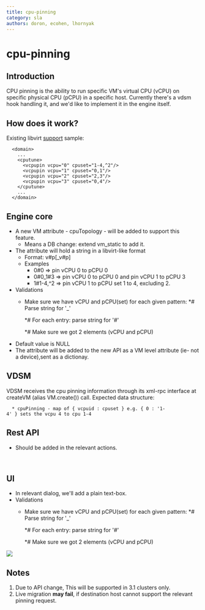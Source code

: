 ```yaml
---
title: cpu-pinning
category: sla
authors: doron, ecohen, lhornyak
---
```


# cpu-pinning

## Introduction

CPU pinning is the ability to run specific VM's virtual CPU (vCPU) on
specific physical CPU (pCPU) in a specific host. Currently there's
a vdsm hook handling it, and we'd like to implement it in the engine
itself.

## How does it work?

Existing libvirt [support](http://libvirt.org/formatdomain.html#elementsCPU) sample:

      <domain>
        ...
        <cputune>
          <vcpupin vcpu="0" cpuset="1-4,^2"/>
          <vcpupin vcpu="1" cpuset="0,1"/>
          <vcpupin vcpu="2" cpuset="2,3"/>
          <vcpupin vcpu="3" cpuset="0,4"/>
        </cputune>
        ...
      </domain>

## Engine core

*   A new VM attribute - cpuTopology - will be added to support this feature.
    -   Means a DB change: extend vm_static to add it.
*   The attribute will hold a string in a libvirt-like format
    -   Format: v#p[_v#p]
    -   Examples
        -   0#0 => pin vCPU 0 to pCPU 0
        -   0#0_1#3 => pin vCPU 0 to pCPU 0 and pin vCPU 1 to pCPU 3
        -   1#1-4,^2 => pin vCPU 1 to pCPU set 1 to 4, excluding 2.
*   Validations
    -   Make sure we have vCPU and pCPU(set) for each given pattern:
        \*# Parse string for '_'

        \*# For each entry: parse string for '#'

        \*# Make sure we got 2 elements (vCPU and pCPU)
*   Default value is NULL
*   The attribute will be added to the new API as a VM level attribute (ie- not a device),sent as a dictionay.

## VDSM

VDSM receives the cpu pinning information through its xml-rpc interface at createVM (alias VM.create()) call. Expected data structure:

      * cpuPinning - map of { vcpuid : cpuset } e.g. { 0 : '1-4' } sets the vcpu 4 to cpu 1-4

## Rest API

*   Should be added in the relevant actions.

      <cpu>
        <topology sockets="4" cores="1"/>
        <cputune>
          <vcpupin vcpu="0" cpuset="1-4,^2"/>
          <vcpupin vcpu="1" cpuset="0,1"/>
          <vcpupin vcpu="2" cpuset="2,3"/>
          <vcpupin vcpu="3" cpuset="0,4"/>
        </cputune>
      </cpu>

## UI

*   In relevant dialog, we'll add a plain text-box.
*   Validations
    -   Make sure we have vCPU and pCPU(set) for each given pattern:
        \*# Parse string for '_'

        \*# For each entry: parse string for '#'

        \*# Make sure we got 2 elements (vCPU and pCPU)

![](/images/wiki/Neweditvmdialogcpuenabled.png)

## Notes

1.  Due to API change, This will be supported in 3.1 clusters only.
2.  Live migration **may fail**, if destination host cannot support the relevant pinning request.

